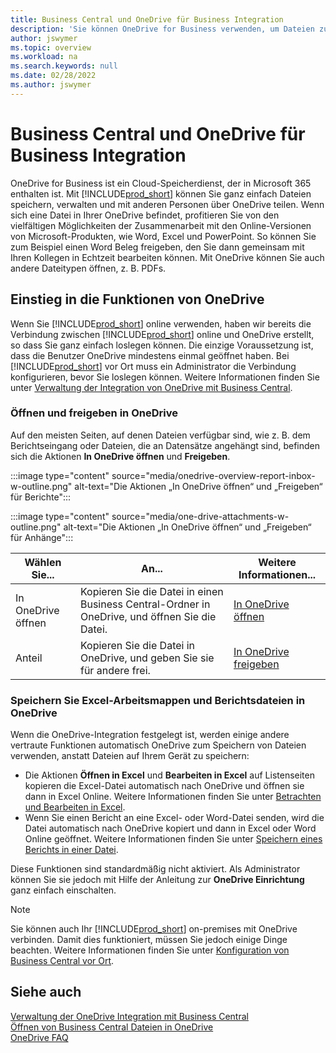 ```yaml
---
title: Business Central und OneDrive für Business Integration
description: 'Sie können OneDrive for Business verwenden, um Dateien zu speichern, zu verwalten und freizugeben, z.B. Berichte oder Dateianhänge. Auch wenn Sie es One Drive buchstabieren.'
author: jswymer
ms.topic: overview
ms.workload: na
ms.search.keywords: null
ms.date: 02/28/2022
ms.author: jswymer
---
```


# <a name="business-central-and-onedrive-for-business-integration" />Business Central und OneDrive für Business Integration

OneDrive for Business ist ein Cloud-Speicherdienst, der in Microsoft 365 enthalten ist. Mit [!INCLUDE[prod_short](includes/prod_short.md)] können Sie ganz einfach Dateien speichern, verwalten und mit anderen Personen über OneDrive teilen. Wenn sich eine Datei in Ihrer OneDrive befindet, profitieren Sie von den vielfältigen Möglichkeiten der Zusammenarbeit mit den Online-Versionen von Microsoft-Produkten, wie Word, Excel und PowerPoint. So können Sie zum Beispiel einen Word Beleg freigeben, den Sie dann gemeinsam mit Ihren Kollegen in Echtzeit bearbeiten können. Mit OneDrive können Sie auch andere Dateitypen öffnen, z. B. PDFs. 

## <a name="get-started-with-onedrive-features" />Einstieg in die Funktionen von OneDrive

Wenn Sie [!INCLUDE[prod_short](includes/prod_short.md)] online verwenden, haben wir bereits die Verbindung zwischen [!INCLUDE[prod_short](includes/prod_short.md)] online und OneDrive erstellt, so dass Sie ganz einfach loslegen können. Die einzige Voraussetzung ist, dass die Benutzer OneDrive mindestens einmal geöffnet haben. Bei [!INCLUDE[prod_short](includes/prod_short.md)] vor Ort muss ein Administrator die Verbindung konfigurieren, bevor Sie loslegen können. Weitere Informationen finden Sie unter [Verwaltung der Integration von OneDrive mit Business Central](admin-onedrive-integration.md).

<!-- We've created the connection between [!INCLUDE[prod_short](includes/prod_short.md)] online and OneDrive, so it's easy to get started. The only requirement is that users have opened OneDrive at least one time. -->

### <a name="open-and-share-in-onedrive" />Öffnen und freigeben in OneDrive

Auf den meisten Seiten, auf denen Dateien verfügbar sind, wie z. B. dem Berichtseingang oder Dateien, die an Datensätze angehängt sind, befinden sich die Aktionen **In OneDrive öffnen** und **Freigeben**.

:::image type="content" source="media/onedrive-overview-report-inbox-w-outline.png" alt-text="Die Aktionen „In OneDrive öffnen“ und „Freigeben“ für Berichte":::


:::image type="content" source="media/one-drive-attachments-w-outline.png" alt-text="Die Aktionen „In OneDrive öffnen“ und „Freigeben“ für Anhänge":::

|Wählen Sie...|An...|Weitere Informationen...|
|---------|-----|----------------|
|In OneDrive öffnen|Kopieren Sie die Datei in einen Business Central-Ordner in OneDrive, und öffnen Sie die Datei.|[In OneDrive öffnen](across-share-onedrive.md#open-in-onedrive) |
|Anteil|Kopieren Sie die Datei in OneDrive, und geben Sie sie für andere frei.|[In OneDrive freigeben](across-share-onedrive.md#share) |

### <a name="save-excel-workbooks-and-report-files-in-onedrive" />Speichern Sie Excel-Arbeitsmappen und Berichtsdateien in OneDrive

Wenn die OneDrive-Integration festgelegt ist, werden einige andere vertraute Funktionen automatisch OneDrive zum Speichern von Dateien verwenden, anstatt Dateien auf Ihrem Gerät zu speichern:

- Die Aktionen **Öffnen in Excel** und **Bearbeiten in Excel** auf Listenseiten kopieren die Excel-Datei automatisch nach OneDrive und öffnen sie dann in Excel Online. Weitere Informationen finden Sie unter [Betrachten und Bearbeiten in Excel](across-work-with-excel.md).
- Wenn Sie einen Bericht an eine Excel- oder Word-Datei senden, wird die Datei automatisch nach OneDrive kopiert und dann in Excel oder Word Online geöffnet. Weitere Informationen finden Sie unter [Speichern eines Berichts in einer Datei](ui-work-report.md#saving-a-report-to-a-file).

Diese Funktionen sind standardmäßig nicht aktiviert. Als Administrator können Sie sie jedoch mit Hilfe der Anleitung zur **OneDrive Einrichtung** ganz einfach einschalten.

<!--
When you use the **Open in OneDrive** action for the first time, [!INCLUDE[prod_short](includes/prod_short.md)] does the following in your OneDrive:

1. Creates a folder named [!INCLUDE[prod_short](includes/prod_short.md)]. 
2. In the [!INCLUDE[prod_short](includes/prod_short.md)] folder, it creates another folder with the same name as the company you're working in. If you work in more than one company, it will create a folder for the company you're working in when you use the **Open in OneDrive** action. 
3. Puts a copy of the file you selected in the folder, and then opens the file. The next time you use the action, it only copies and opens the file. 

The folder and its content are private until you decide to share them with others. For example, you might decide to share content with one or more of your coworkers, or even people outside of your organization. For more information, see [Share OneDrive files and folders](https://support.microsoft.com/office/share-onedrive-files-and-folders-9fcc2f7d-de0c-4cec-93b0-a82024800c07) in the content for OneDrive.
-->

> [!NOTE]
> Sie können auch Ihr [!INCLUDE[prod_short](includes/prod_short.md)] on-premises mit OneDrive verbinden. Damit dies funktioniert, müssen Sie jedoch einige Dinge beachten. Weitere Informationen finden Sie unter [Konfiguration von Business Central vor Ort](admin-onedrive-integration-onpremises.md).

## <a name="see-also" />Siehe auch

[Verwaltung der OneDrive Integration mit Business Central](admin-onedrive-integration.md)  
[Öffnen von Business Central Dateien in OneDrive](across-share-onedrive.md)  
[OneDrive FAQ](admin-onedrive-faq.md)  
